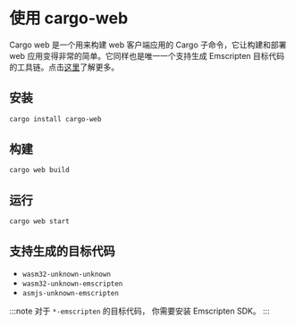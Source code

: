 # 使用 cargo-web

Cargo web 是一个用来构建 web 客户端应用的 Cargo 子命令，它让构建和部署 web 应用变得非常的简单。它同样也是唯一一个支持生成 Emscripten 目标代码的工具链。点击[这里](https://github.com/koute/cargo-web)了解更多。

## 安装

```bash
cargo install cargo-web
```

## 构建

```bash
cargo web build
```

## 运行

```bash
cargo web start
```

## 支持生成的目标代码

* `wasm32-unknown-unknown`
* `wasm32-unknown-emscripten`
* `asmjs-unknown-emscripten`

:::note
对于 `*-emscripten` 的目标代码， 你需要安装 Emscripten SDK。
:::

